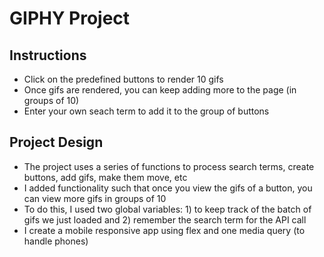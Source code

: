 # GIPHY Project 

## Instructions
 
 * Click on the predefined buttons to render 10 gifs
 * Once gifs are rendered, you can keep adding more to the page (in groups of 10)
 * Enter your own seach term to add it to the group of buttons


 ## Project Design

 * The project uses a series of functions to process search terms, create buttons, add gifs, make them move, etc
 * I added functionality such that once you view the gifs of a button, you can view more gifs in groups of 10
 * To do this, I used two global variables: 1) to keep track of the batch of gifs we just loaded and 2) remember the search term for the API call
 * I create a mobile responsive app using flex and one media query (to handle phones)

 